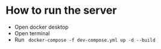 # How to run the server

- Open docker desktop
- Open terminal
- Run ``` docker-compose -f dev-compose.yml up -d --build```
